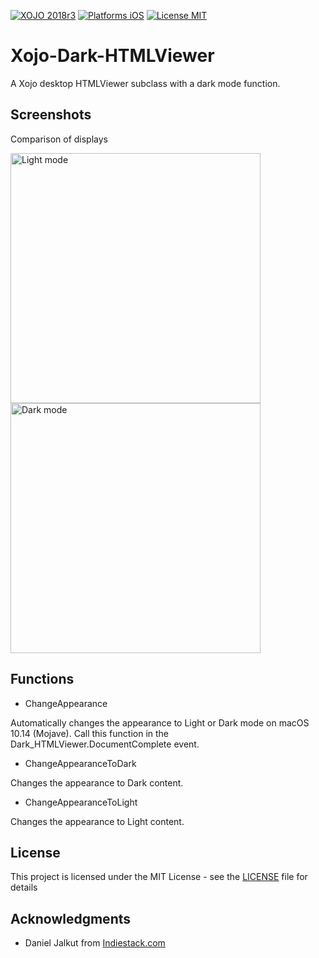 [![XOJO 2018r3](https://img.shields.io/badge/XOJO-2018r3-71AF3A.svg)](https://www.xojo.com/)
[![Platforms iOS](https://img.shields.io/badge/Platform-Desktop-lightgray.svg?style=flat)](http://www.apple.com/ios/)
[![License MIT](https://img.shields.io/badge/license-MIT-blue.svg)](https://opensource.org/licenses/MIT)

# Xojo-Dark-HTMLViewer
A Xojo desktop HTMLViewer subclass with a dark mode function.

## Screenshots

Comparison of displays

<img src="https://github.com/jkleroy/Xojo-Dark-HTMLViewer/blob/master/img/light.png" width="400" alt="Light mode"> <img src="https://github.com/jkleroy/Xojo-Dark-HTMLViewer/blob/master/img/dark.png" width="400" alt="Dark mode">




## Functions

* ChangeAppearance

Automatically changes the appearance to Light or Dark mode on macOS 10.14 (Mojave).
Call this function in the Dark_HTMLViewer.DocumentComplete event.

* ChangeAppearanceToDark

Changes the appearance to Dark content.

* ChangeAppearanceToLight

Changes the appearance to Light content.



## License

This project is licensed under the MIT License - see the [LICENSE](LICENSE) file for details

## Acknowledgments

* Daniel Jalkut from [Indiestack.com](https://indiestack.com/2018/10/supporting-dark-mode-in-app-web-content/)

